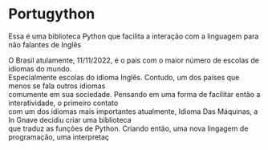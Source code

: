 # Portugython
Essa é uma biblioteca Python que facilita a interação com a linguagem para não falantes de Inglês

O Brasil atulamente, 11/11/2022, é o país com o maior número de escolas de idiomas do mundo. \
Especialmente escolas do idioma Inglês. Contudo, um dos países que menos se fala outros idiomas \
comumente em sua sociedade. Pensando em uma forma de facilitar então a interatividade, o primeiro contato \
com um dos idiomas mais importantes atualmente, Idioma Das Máquinas, a In Gnave decidiu criar uma biblioteca \
que traduz as funções de Python. Criando então, uma nova lingagem de programação, uma interpretaç
